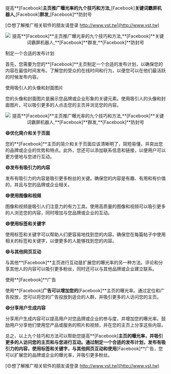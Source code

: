 提高**[Facebook]**主页推广曝光率的九个技巧和方法,**[Facebook]**关键词霸屏机器人,**[Facebook]**群发,**[Facebook]**防封号

[😍想了解推广相关软件的朋友请登录 http://www.vst.tw](http://www.vst.tw)

 <center><img src="https://vst.tw/MP4/tuiguang/png/5.png" alt="提高**[Facebook]**主页推广曝光率的九个技巧和方法,**[Facebook]**关键词霸屏机器人,**[Facebook]**群发,**[Facebook]**防封号"></center>

制定一个合适的发布计划

首先，您需要为您的**[Facebook]**主页制定一个合适的发布计划，以确保您的内容在最佳时间发布。了解您的受众的在线时间和行为，以便您可以在他们最活跃的时候发布内容。

使用吸引人的头像和封面图片

您的头像和封面图片是展示您品牌或企业形象的关键元素。使用吸引人的头像和封面图片，可以吸引更多的人点击您的主页并浏览您的内容。

 <center><img src="https://vst.tw/MP4/tuiguang/png/5.png" alt="提高**[Facebook]**主页推广曝光率的九个技巧和方法,**[Facebook]**关键词霸屏机器人,**[Facebook]**群发,**[Facebook]**防封号"></center>

**😄优化简介和关于页面**

您的**[Facebook]**主页的简介和关于页面应该清晰明了，简短易懂，并突出您的品牌或企业的优势和特点。此外，您还可以添加联系信息和链接，以便用户可以更方便地与您进行互动。

**😄发布有吸引力的内容**

发布有吸引力的内容是吸引更多粉丝的关键。确保您的内容是有趣、有用和有价值的，并且与您的品牌或企业相关。

**😄使用图像和视频**

图像和视频是吸引人们注意力的有力工具。使用高质量的图像和视频可以吸引更多的人浏览您的内容，同时增加与您品牌或企业的互动。

**😄使用标签和关键字**

使用标签和关键字可以帮助人们更容易地找到您的内容。确保您在每篇帖子中使用相关的标签和关键字，以便更多的人能够找到您的内容。

**😄与其他网页互动**

与其他**[Facebook]**主页进行互动是扩展您的曝光率的另一种方法。评论和分享其他人的内容可以吸引更多粉丝，同时还可以与其他品牌或企业建立联系。

使用**[Facebook]**广告

使用**[Facebook]**广告可以增加您的**[Facebook]**主页的曝光率。通过定位和广告投放，您可以将您的广告投放到适合的人群，并吸引更多的人访问您的主页。

**😄分享用户生成内容**

分享用户生成内容可以提高用户对您品牌或企业的参与度，并增加您的曝光率。鼓励用户分享他们使用您产品或服务的照片和视频，并在您的主页上分享这些内容。

总之，以上九个技巧和方法可以帮助您提高**[Facebook]**主页的曝光率，并吸引更多的人访问您的主页和与您进行互动。通过制定一个合适的发布计划，发布有吸引力的内容，使用标签和关键字，与其他网页互动和使用**[Facebook]**广告，您可以扩展您的品牌或企业的曝光率，并吸引更多粉丝。

[😍想了解推广相关软件的朋友请登录 http://www.vst.tw](http://www.vst.tw)



